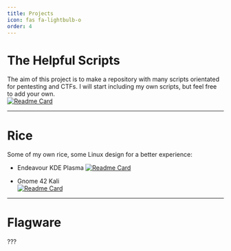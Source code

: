 ```yaml
---
title: Projects
icon: fas fa-lightbulb-o
order: 4
---
```


# The Helpful Scripts

The aim of this project is to make a repository with many scripts orientated for pentesting and CTFs. I will start including my own scripts, but feel free to add your own.<br>
[![Readme Card](https://github-readme-stats.vercel.app/api/pin/?username=zeropio&repo=the_helpful_scripts&theme=dark)](https://github.com/zeropio/the_helpful_scripts)

---

# Rice

Some of my own rice, some Linux design for a better experience:

- Endeavour KDE Plasma
  [![Readme Card](https://github-readme-stats.vercel.app/api/pin/?username=zeropio&repo=dotfiles&theme=dark)](https://github.com/zeropio/dotfiles/tree/main/endeavour-plasma)


- Gnome 42 Kali <br>
  [![Readme Card](https://github-readme-stats.vercel.app/api/pin/?username=zeropio&repo=dotfiles&theme=dark)](https://github.com/zeropio/dotfiles/tree/main/kali-gnome)

---

# Flagware

???